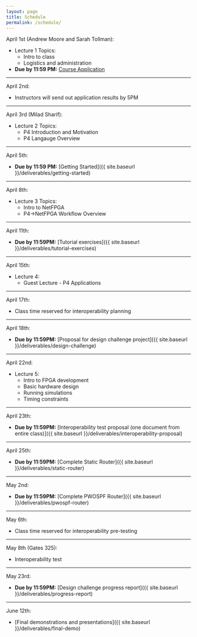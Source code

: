 ```yaml
---
layout: page
title: Schedule
permalink: /schedule/
---
```


April 1st (Andrew Moore and Sarah Tollman):
* Lecture 1 Topics:
    * Intro to class
    * Logistics and administration
* **Due by 11:59 PM:** [Course Application](https://goo.gl/forms/MSyGx6qkddYQ3GN43) 

---

April 2nd:
* Instructors will send out application results by 5PM

---

April 3rd (Milad Sharif):
* Lecture 2 Topics:
    * P4 Introduction and Motivation
    * P4 Langauge Overview

---

April 5th:
* **Due by 11:59 PM:** [Getting Started]({{ site.baseurl }}/deliverables/getting-started)

---

April 8th:
* Lecture 3 Topics:
    * Intro to NetFPGA
    * P4->NetFPGA Workflow Overview

---

April 11th:
* **Due by 11:59PM:** [Tutorial exercises]({{ site.baseurl }}/deliverables/tutorial-exercises)

---

April 15th:
* Lecture 4:
    * Guest Lecture - P4 Applications

---

April 17th:
* Class time reserved for interoperability planning

---

April 18th:
* **Due by 11:59PM:** [Proposal for design challenge project]({{ site.baseurl }}/deliverables/design-challenge)

---

April 22nd:
* Lecture 5:
    * Intro to FPGA development
    * Basic hardware design
    * Running simulations
    * Timing constraints

---

April 23th:
* **Due by 11:59PM:** [Interoperability test proposal (one document from entire class)]({{ site.baseurl }}/deliverables/interoperability-proposal)

---

April 25th:
* **Due by 11:59PM:** [Complete Static Router]({{ site.baseurl }}/deliverables/static-router)

---

May 2nd:
* **Due by 11:59PM:** [Complete PWOSPF Router]({{ site.baseurl }}/deliverables/pwospf-router)

---

May 6th:
* Class time reserved for interoperability pre-testing

---

May 8th (Gates 325):
* Interoperability test

---

May 23rd:
* **Due by 11:59PM:** [Design challenge progress report]({{ site.baseurl }}/deliverables/progress-report)

---

June 12th:
* [Final demonstrations and presentations]({{ site.baseurl }}/deliverables/final-demo)



